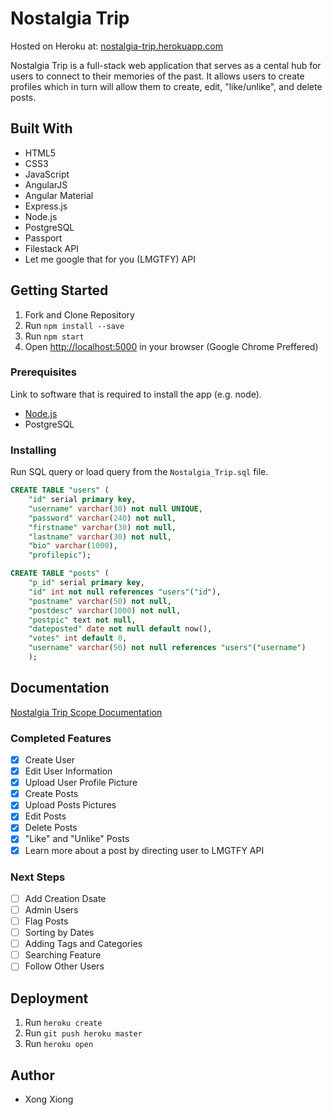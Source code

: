 # Nostalgia Trip

Hosted on Heroku at: [nostalgia-trip.herokuapp.com](nostalgia-trip.herokuapp.com)

Nostalgia Trip is a full-stack web application that serves as a cental hub for users to connect to their memories of the past. It allows users to create profiles which in turn will allow them to create, edit, "like/unlike", and delete posts. 

## Built With

- HTML5
- CSS3
- JavaScript
- AngularJS
- Angular Material
- Express.js
- Node.js
- PostgreSQL
- Passport
- Filestack API
- Let me google that for you (LMGTFY) API

## Getting Started

1. Fork and Clone Repository
2. Run `npm install --save`
3. Run `npm start`
4. Open [http://localhost:5000](http://localhost:5000) in your browser (Google Chrome Preffered)

### Prerequisites

Link to software that is required to install the app (e.g. node).

- [Node.js](https://nodejs.org/en/)
- PostgreSQL

### Installing

Run SQL query or load query from the `Nostalgia_Trip.sql` file.

```sql
CREATE TABLE "users" (
	"id" serial primary key,
	"username" varchar(30) not null UNIQUE,
	"password" varchar(240) not null, 
	"firstname" varchar(30) not null,
	"lastname" varchar(30) not null,
	"bio" varchar(1000),
	"profilepic");

CREATE TABLE "posts" (
	"p_id" serial primary key,
	"id" int not null references "users"("id"),
	"postname" varchar(50) not null,
	"postdesc" varchar(1000) not null,
	"postpic" text not null, 
	"dateposted" date not null default now(),
	"votes" int default 0,
	"username" varchar(50) not null references "users"("username")
	);  
```

## Documentation

[Nostalgia Trip Scope Documentation](https://docs.google.com/document/d/1e-Kak_ZRYfT_nbKTvoJnmuq7E24Tcc-jynYwQS_WBok/edit?usp=sharing)

### Completed Features

- [x] Create User
- [x] Edit User Information
- [x] Upload User Profile Picture
- [x] Create Posts
- [x] Upload Posts Pictures
- [x] Edit Posts
- [x] Delete Posts
- [x] "Like" and "Unlike" Posts
- [x] Learn more about a post by directing user to LMGTFY API

### Next Steps

- [ ] Add Creation Dsate
- [ ] Admin Users
- [ ] Flag Posts
- [ ] Sorting by Dates
- [ ] Adding Tags and Categories
- [ ] Searching Feature
- [ ] Follow Other Users

## Deployment

1. Run `heroku create`
2. Run `git push heroku master`
3. Run `heroku open`

## Author

* Xong Xiong
